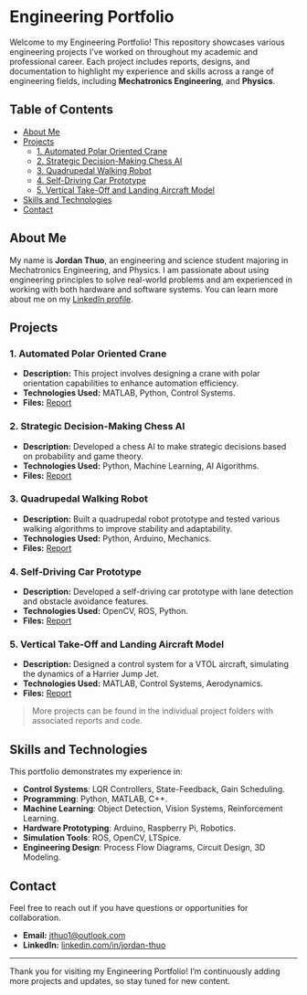 # Engineering Portfolio

Welcome to my Engineering Portfolio! This repository showcases various engineering projects I’ve worked on throughout my academic and professional career. Each project includes reports, designs, and documentation to highlight my experience and skills across a range of engineering fields, including **Mechatronics Engineering**, and **Physics**. 

## Table of Contents

- [About Me](#about-me)
- [Projects](#projects)
  - [1. Automated Polar Oriented Crane](#1-automated-polar-oriented-crane)
  - [2. Strategic Decision-Making Chess AI](#2-strategic-decision-making-chess-ai)
  - [3. Quadrupedal Walking Robot](#3-quadrupedal-walking-robot)
  - [4. Self-Driving Car Prototype](#4-self-driving-car-prototype)
  - [5. Vertical Take-Off and Landing Aircraft Model](#5-vertical-take-off-and-landing-aircraft-model)
- [Skills and Technologies](#skills-and-technologies)
- [Contact](#contact)

## About Me

My name is **Jordan Thuo**, an engineering and science student majoring in Mechatronics Engineering, and Physics. I am passionate about using engineering principles to solve real-world problems and am experienced in working with both hardware and software systems. You can learn more about me on my [LinkedIn profile](https://www.linkedin.com/in/jordan-thuo).

## Projects

### 1. Automated Polar Oriented Crane

- **Description:** This project involves designing a crane with polar orientation capabilities to enhance automation efficiency.
- **Technologies Used:** MATLAB, Python, Control Systems.
- **Files:** [Report](https://1drv.ms/b/s!AttY_GggSpWxgaNuUjbsCmmlIma3yQ?e=olPPTb)

### 2. Strategic Decision-Making Chess AI

- **Description:** Developed a chess AI to make strategic decisions based on probability and game theory.
- **Technologies Used:** Python, Machine Learning, AI Algorithms.
- **Files:** [Report](https://1drv.ms/t/s!AttY_GggSpWxgaxz7qlKiIe5QC6pHg?e=vsLbMK)

### 3. Quadrupedal Walking Robot

- **Description:** Built a quadrupedal robot prototype and tested various walking algorithms to improve stability and adaptability.
- **Technologies Used:** Python, Arduino, Mechanics.
- **Files:** [Report](https://1drv.ms/b/s!AttY_GggSpWxgaxvMDO9JarKkVoOSQ?e=OxaAEk)

### 4. Self-Driving Car Prototype

- **Description:** Developed a self-driving car prototype with lane detection and obstacle avoidance features.
- **Technologies Used:** OpenCV, ROS, Python.
- **Files:** [Report](https://1drv.ms/b/s!AttY_GggSpWxgaxw8szj7eTHjYpSGA?e=j829kr)

### 5. Vertical Take-Off and Landing Aircraft Model

- **Description:** Designed a control system for a VTOL aircraft, simulating the dynamics of a Harrier Jump Jet.
- **Technologies Used:** MATLAB, Control Systems, Aerodynamics.
- **Files:** [Report](https://1drv.ms/b/s!AttY_GggSpWxgaxxkfYBhwRD7Vs72A?e=1j8AVW)

> More projects can be found in the individual project folders with associated reports and code.

## Skills and Technologies

This portfolio demonstrates my experience in:
- **Control Systems**: LQR Controllers, State-Feedback, Gain Scheduling.
- **Programming**: Python, MATLAB, C++.
- **Machine Learning**: Object Detection, Vision Systems, Reinforcement Learning.
- **Hardware Prototyping**: Arduino, Raspberry Pi, Robotics.
- **Simulation Tools**: ROS, OpenCV, LTSpice.
- **Engineering Design**: Process Flow Diagrams, Circuit Design, 3D Modeling.

## Contact

Feel free to reach out if you have questions or opportunities for collaboration.

- **Email:** [jthuo1@outlook.com](mailto:jthuo1@outlook.com)
- **LinkedIn:** [linkedin.com/in/jordan-thuo](https://www.linkedin.com/in/jordan-thuo)

---

Thank you for visiting my Engineering Portfolio! I’m continuously adding more projects and updates, so stay tuned for new content.
